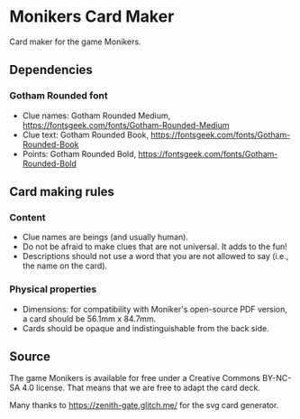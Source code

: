 # Monikers Card Maker
Card maker for the game Monikers.

## Dependencies
### Gotham Rounded font
* Clue names: Gotham Rounded Medium, https://fontsgeek.com/fonts/Gotham-Rounded-Medium
* Clue text: Gotham Rounded Book, https://fontsgeek.com/fonts/Gotham-Rounded-Book
* Points: Gotham Rounded Bold, https://fontsgeek.com/fonts/Gotham-Rounded-Bold

## Card making rules
### Content
* Clue names are beings (and usually human).
* Do not be afraid to make clues that are not universal. It adds to the fun!
* Descriptions should not use a word that you are not allowed to say (i.e., the name on the card).

### Physical properties
* Dimensions: for compatibility with Moniker's open-source PDF version, a card should be 56.1mm x 84.7mm.
* Cards should be opaque and indistinguishable from the back side.

## Source
The game Monikers is available for free under a Creative Commons BY-NC-SA 4.0 license. That means that we are free to adapt the card deck.

Many thanks to https://zenith-gate.glitch.me/ for the svg card generator.
